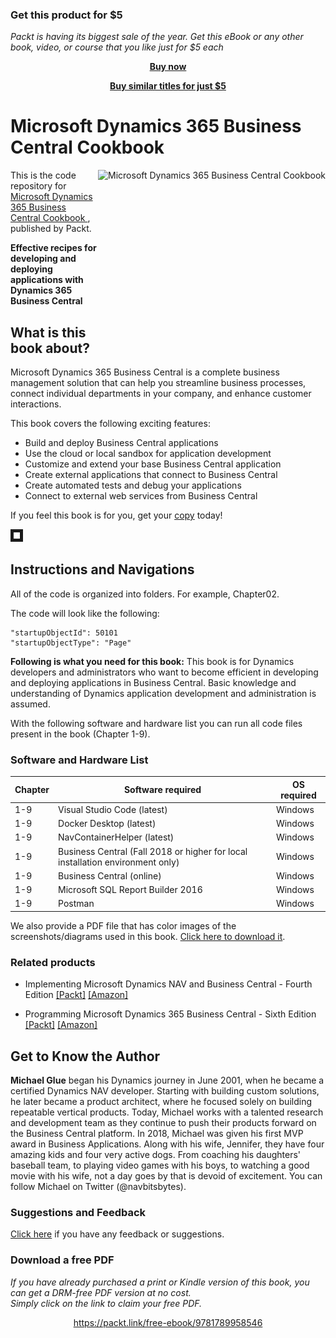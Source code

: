 
### Get this product for $5

<i>Packt is having its biggest sale of the year. Get this eBook or any other book, video, or course that you like just for $5 each</i>


<b><p align='center'>[Buy now](https://packt.link/9781789958546)</p></b>


<b><p align='center'>[Buy similar titles for just $5](https://subscription.packtpub.com/search)</p></b>


# Microsoft Dynamics 365 Business Central Cookbook 

<a href="https://www.packtpub.com/business-other/microsoft-dynamics-365-business-central-cookbook?utm_source=github&utm_medium=repository&utm_campaign=9781789958546"><img src="https://www.packtpub.com/media/catalog/product/cache/e4d64343b1bc593f1c5348fe05efa4a6/9/7/9781789958546-original.jpeg" alt="Microsoft Dynamics 365 Business Central Cookbook " height="256px" align="right"></a>

This is the code repository for [Microsoft Dynamics 365 Business Central Cookbook ](https://www.packtpub.com/business-other/microsoft-dynamics-365-business-central-cookbook?utm_source=github&utm_medium=repository&utm_campaign=9781789958546), published by Packt.

**Effective recipes for developing and deploying applications with Dynamics 365 Business Central**

## What is this book about?
Microsoft Dynamics 365 Business Central is a complete business management solution that can help you streamline business processes, connect individual departments in your company, and enhance customer interactions.

This book covers the following exciting features:
* Build and deploy Business Central applications 
* Use the cloud or local sandbox for application development 
* Customize and extend your base Business Central application 
* Create external applications that connect to Business Central 
* Create automated tests and debug your applications 
* Connect to external web services from Business Central

If you feel this book is for you, get your [copy](https://www.amazon.com/dp/1789958547) today!

<a href="https://www.packtpub.com/?utm_source=github&utm_medium=banner&utm_campaign=GitHubBanner"><img src="https://raw.githubusercontent.com/PacktPublishing/GitHub/master/GitHub.png" 
alt="https://www.packtpub.com/" border="5" /></a>

## Instructions and Navigations
All of the code is organized into folders. For example, Chapter02.

The code will look like the following:
```
"startupObjectId": 50101
"startupObjectType": "Page"
```

**Following is what you need for this book:**
This book is for Dynamics developers and administrators who want to become efficient in developing and deploying applications in Business Central. Basic knowledge and understanding of Dynamics application development and administration is assumed.

With the following software and hardware list you can run all code files present in the book (Chapter 1-9).
### Software and Hardware List
| Chapter | Software required | OS required |
| -------- | ------------------------------------ | ----------------------------------- |
| 1-9 | Visual Studio Code (latest) | Windows |
| 1-9 | Docker Desktop (latest) | Windows |
| 1-9 | NavContainerHelper (latest) | Windows |
| 1-9 | Business Central (Fall 2018 or higher for local installation environment only)  | Windows |
| 1-9 | Business Central (online) | Windows |
| 1-9 | Microsoft SQL Report Builder 2016 | Windows |
| 1-9 | Postman | Windows |

We also provide a PDF file that has color images of the screenshots/diagrams used in this book. [Click here to download it](http://www.packtpub.com/sites/default/files/downloads/9781789958546_ColorImages.pdf).

### Related products
* Implementing Microsoft Dynamics NAV and Business Central - Fourth Edition  [[Packt]](https://www.packtpub.com/application-development/implementing-microsoft-dynamics-365-business-central-premise-fourth-edition?utm_source=github&utm_medium=repository&utm_campaign=9781789133936) [[Amazon]](https://www.amazon.com/dp/B07GVPYT82)

* Programming Microsoft Dynamics 365 Business Central - Sixth Edition  [[Packt]](https://www.packtpub.com/in/application-development/programming-microsoft-dynamics-365-business-central-sixth-edition?utm_source=github&utm_medium=repository&utm_campaign=9781789137798) [[Amazon]](https://www.amazon.com/dp/1789137799)

## Get to Know the Author
**Michael Glue**
began his Dynamics journey in June 2001, when he became a certified Dynamics NAV developer. Starting with building custom solutions, he later became a product architect, where he focused solely on building repeatable vertical products. Today, Michael works with a talented research and development team as they continue to push their products forward on the Business Central platform. In 2018, Michael was given his first MVP award in Business Applications. Along with his wife, Jennifer, they have four amazing kids and four very active dogs. From coaching his daughters' baseball team, to playing video games with his boys, to watching a good movie with his wife, not a day goes by that is devoid of excitement. You can follow Michael on Twitter (@navbitsbytes).

### Suggestions and Feedback
[Click here](https://docs.google.com/forms/d/e/1FAIpQLSdy7dATC6QmEL81FIUuymZ0Wy9vH1jHkvpY57OiMeKGqib_Ow/viewform) if you have any feedback or suggestions.


### Download a free PDF

 <i>If you have already purchased a print or Kindle version of this book, you can get a DRM-free PDF version at no cost.<br>Simply click on the link to claim your free PDF.</i>
<p align="center"> <a href="https://packt.link/free-ebook/9781789958546">https://packt.link/free-ebook/9781789958546 </a> </p>